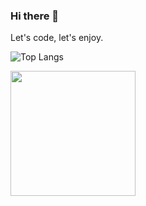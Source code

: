 ### Hi there 👋

Let's code, let's enjoy.

<!-- GitHub Activity -->

![Top Langs](https://github-readme-stats.vercel.app/api/top-langs/?username=JNBarrachina&layout=compact)

<img src="https://media.giphy.com/media/3oEjI6SIIHBdRxXI40/giphy.gif" width="200">



<!--
**JNBarrachina/JNBarrachina** is a ✨ _special_ ✨ repository because its `README.md` (this file) appears on your GitHub profile.

Here are some ideas to get you started:

- 🔭 I’m currently working on ...
- 🌱 I’m currently learning ...
- 👯 I’m looking to collaborate on ...
- 🤔 I’m looking for help with ...
- 💬 Ask me about ...
- 📫 How to reach me: ...
- 😄 Pronouns: ...
- ⚡ Fun fact: ...
-->
